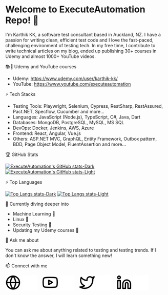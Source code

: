 # Welcome to ExecuteAutomation Repo! 👋

I'm Karthik KK, a software test consultant based in Auckland, NZ. I have a passion for writing clean, efficient test code and I love the fast-paced, challenging environment of testing tech. In my free time, I contribute to write technical articles on my blog, ended up publishing 30+ courses in Udemy and almost 1000+ YouTube videos.

📚🚀 Udemy and YouTube courses

* Udemy: https://www.udemy.com/user/karthik-kk/
* YouTube: https://www.youtube.com/executeautomation

⚡ Tech Stacks

- Testing Tools: Playwright, Selenium, Cypress, RestSharp, RestAssured, Pact.NET, Specflow, Cucumber and more...
- Languages: JavaScript (Node.js), TypeScript, C#, Java, Dart
- Databases: MongoDB, PostgreSQL, MySQL, MS SQL
- DevOps: Docker, Jenkins, AWS, Azure
- Frontend: React, Angular, Vue.js
- Others: ASP.NET MVC, GraphQL, Entity Framework, Outbox pattern, BDD, Page Object Model, FluentAssertion and more...

🏆 GitHub Stats

[![ExecuteAutomation's GitHub stats-Dark](https://github-readme-stats.vercel.app/api?username=executeautomation&show_icons=true&count_private=true&theme=dracula#gh-dark-mode-only)](https://github.com/executeautomation/github-readme-stats#gh-dark-mode-only)
[![ExecuteAutomation's GitHub stats-Light](https://github-readme-stats.vercel.app/api?username=executeautomation&show_icons=true&count_private=true&theme=default#gh-light-mode-only)](https://github.com/executeautomation/github-readme-stats#gh-light-mode-only)

⚡️ Top Languages

[![Top Langs stats-Dark](https://github-readme-stats.vercel.app/api/top-langs/?username=executeautomation&hide_progress=false&show_icons=true&theme=dracula#gh-dark-mode-only)](https://github.com/executeautomation/github-readme-stats#gh-dark-mode-only)
[![Top Langs stats-Light](https://github-readme-stats.vercel.app/api/top-langs/?username=executeautomation&hide_progress=false&show_icons=true&theme=default#gh-light-mode-only)](https://github.com/executeautomation/github-readme-stats#gh-light-mode-only)

🌱 Currently diving deeper into

* Machine Learning 🦾
* Linux 🐧
* Security Testing 🔐
* Updating my Udemy courses 🤯

💬 Ask me about

You can ask me about anything related to testing and testing trends. If I don't know the answer, I will learn something new!

📫 Connect with me

[![website](./img/globe-light.svg)](https://executeautomation.com#gh-light-mode-only)
[![website](./img/globe-dark.svg)](https://executeautomation.com#gh-dark-mode-only)
&nbsp;&nbsp;
[![website](./img/youtube-light.svg)](https://youtube.com/executeautomation#gh-light-mode-only)
[![website](./img/youtube-dark.svg)](https://youtube.com/executeautomation#gh-dark-mode-only)
&nbsp;&nbsp;
[![website](./img/twitter-light.svg)](https://twitter.com/executeauto#gh-light-mode-only)
[![website](./img/twitter-dark.svg)](https://twitter.com/executeauto#gh-dark-mode-only)
&nbsp;&nbsp;
[![website](./img/linkedin-light.svg)](https://linkedin.com/in/karthikkk#gh-light-mode-only)
[![website](./img/linkedin-dark.svg)](https://linkedin.com/in/karthikkk#gh-dark-mode-only)
